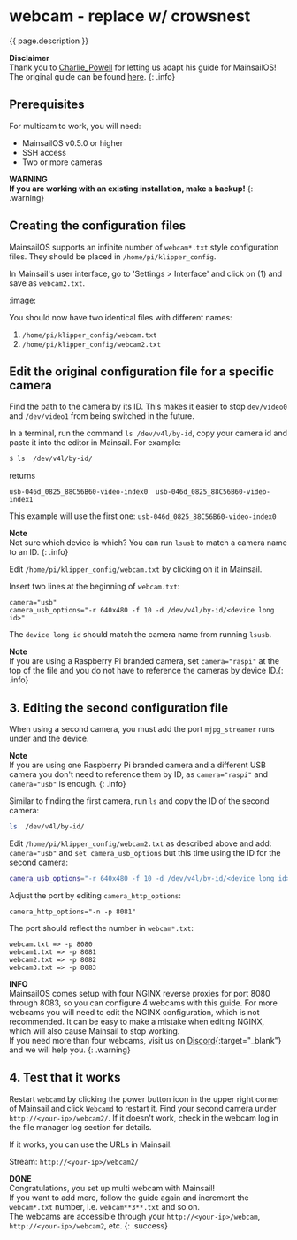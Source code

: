 # webcam - replace w/ crowsnest

\{{ page.description \}}

**Disclaimer**\
Thank you to [Charlie\_Powell](https://community.octoprint.org/u/Charlie\_Powell) for letting us adapt his guide for MainsailOS!\
The original guide can be found [here](https://community.octoprint.org/t/setting-up-multiple-webcams-in-octopi-the-right-way/32669). {: .info}

## Prerequisites

For multicam to work, you will need:

* MainsailOS v0.5.0 or higher
* SSH access
* Two or more cameras

**WARNING**\
**If you are working with an existing installation, make a backup!** {: .warning}

## Creating the configuration files

MainsailOS supports an infinite number of `webcam*.txt` style configuration files. They should be placed in `/home/pi/klipper_config`.

In Mainsail's user interface, go to 'Settings > Interface' and click on (1) and save as `webcam2.txt`.

:image:

You should now have two identical files with different names:

1. `/home/pi/klipper_config/webcam.txt`
2. `/home/pi/klipper_config/webcam2.txt`

## Edit the original configuration file for a specific camera

Find the path to the camera by its ID. This makes it easier to stop `dev/video0` and `/dev/video1` from being switched in the future.

In a terminal, run the command `ls /dev/v4l/by-id`, copy your camera id and paste it into the editor in Mainsail. For example:

```bash
$ ls  /dev/v4l/by-id/
```

returns

```
usb-046d_0825_88C56B60-video-index0  usb-046d_0825_88C56B60-video-index1
```

This example will use the first one: `usb-046d_0825_88C56B60-video-index0`

**Note**\
Not sure which device is which? You can run `lsusb` to match a camera name to an ID. {: .info}

Edit `/home/pi/klipper_config/webcam.txt` by clicking on it in Mainsail.

Insert two lines at the beginning of `webcam.txt`:

```
camera="usb"
camera_usb_options="-r 640x480 -f 10 -d /dev/v4l/by-id/<device long id>"
```

The `device long id` should match the camera name from running `lsusb`.

**Note**\
If you are using a Raspberry Pi branded camera, set `camera="raspi"` at the top of the file and you do not have to reference the cameras by device ID.{: .info}

## 3. Editing the second configuration file

When using a second camera, you must add the port `mjpg_streamer` runs under and the device.

**Note**\
If you are using one Raspberry Pi branded camera and a different USB camera you don't need to reference them by ID, as `camera="raspi"` and `camera="usb"` is enough. {: .info}

Similar to finding the first camera, run `ls` and copy the ID of the second camera:

```bash
ls  /dev/v4l/by-id/
```

Edit `/home/pi/klipper_config/webcam2.txt` as described above and add: `camera="usb"` and `set camera_usb_options` but this time using the ID for the second camera:

```bash
camera_usb_options="-r 640x480 -f 10 -d /dev/v4l/by-id/<device long id>"
```

Adjust the port by editing `camera_http_options`:

`camera_http_options="-n -p 8081"`

The port should reflect the number in `webcam*.txt`:

```
webcam.txt => -p 8080
webcam1.txt => -p 8081
webcam2.txt => -p 8082
webcam3.txt => -p 8083
```

**INFO**\
MainsailOS comes setup with four NGINX reverse proxies for port 8080 through 8083, so you can configure 4 webcams with this guide. For more webcams you will need to edit the NGINX configuration, which is not recommended. It can be easy to make a mistake when editing NGINX, which will also cause Mainsail to stop working.\
If you need more than four webcams, visit us on [Discord](https://discord.gg/skWTwTD){:target="\_blank"} and we will help you. {: .warning}

## 4. Test that it works

Restart `webcamd` by clicking the power button icon in the upper right corner of Mainsail and click `Webcamd` to restart it. Find your second camera under `http://<your-ip>/webcam2/`. If it doesn't work, check in the webcam log in the file manager log section for details.

If it works, you can use the URLs in Mainsail:

Stream: `http://<your-ip>/webcam2/`

**DONE**\
Congratulations, you set up multi webcam with Mainsail!\
If you want to add more, follow the guide again and increment the `webcam*.txt` number, i.e. `webcam**3**.txt` and so on.\
The webcams are accessible through your `http://<your-ip>/webcam`, `http://<your-ip>/webcam2`, etc. {: .success}
